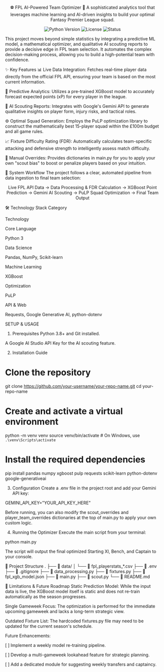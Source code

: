 <div align="center">

⚽ FPL AI-Powered Team Optimizer 🤖
A sophisticated analytics tool that leverages machine learning and AI-driven insights to build your optimal Fantasy Premier League squad.

</div>

<p align="center">
<img src="https://img.shields.io/badge/python-3.8%2B-blue" alt="Python Version">
<img src="https://img.shields.io/badge/license-MIT-green" alt="License">
<img src="https://img.shields.io/badge/status-active-brightgreen" alt="Status">
</p>

This project moves beyond simple statistics by integrating a predictive ML model, a mathematical optimizer, and qualitative AI scouting reports to provide a decisive edge in FPL team selection. It automates the complex decision-making process, allowing you to build a high-potential team with confidence.

✨ Key Features
📊 Live Data Integration: Fetches real-time player data directly from the official FPL API, ensuring your team is based on the most current information.

🔮 Predictive Analytics: Utilizes a pre-trained XGBoost model to accurately forecast expected points (xP) for every player in the league.

🤖 AI Scouting Reports: Integrates with Google's Gemini API to generate qualitative insights on player form, injury risks, and tactical roles.

⚙️ Optimal Squad Generation: Employs the PuLP optimization library to construct the mathematically best 15-player squad within the £100m budget and all game rules.

📈 Fixture Difficulty Rating (FDR): Automatically calculates team-specific attacking and defensive strength to intelligently assess match difficulty.

🔧 Manual Overrides: Provides dictionaries in main.py for you to apply your own "scout bias" to boost or penalize players based on your intuition.

🚀 System Workflow
The project follows a clear, automated pipeline from data ingestion to final team selection:

<div align="center">

Live FPL API Data → Data Processing & FDR Calculation → XGBoost Point Prediction → Gemini AI Scouting → PuLP Squad Optimization → Final Team Output

</div>

🛠️ Technology Stack
Category

Technology

Core Language

Python 3

Data Science

Pandas, NumPy, Scikit-learn

Machine Learning

XGBoost

Optimization

PuLP

API & Web

Requests, Google Generative AI, python-dotenv

SETUP & USAGE
1. Prerequisites
Python 3.8+ and Git installed.

A Google AI Studio API Key for the AI scouting feature.

2. Installation Guide
# Clone the repository
git clone https://github.com/your-username/your-repo-name.git
cd your-repo-name

# Create and activate a virtual environment
python -m venv venv
source venv/bin/activate  # On Windows, use `.\venv\Scripts\activate`

# Install the required dependencies
pip install pandas numpy xgboost pulp requests scikit-learn python-dotenv google-generativeai

3. Configuration
Create a .env file in the project root and add your Gemini API key:

GEMINI_API_KEY="YOUR_API_KEY_HERE"

Before running, you can also modify the scout_overrides and player_team_overrides dictionaries at the top of main.py to apply your own custom logic.

4. Running the Optimizer
Execute the main script from your terminal:

python main.py

The script will output the final optimized Starting XI, Bench, and Captain to your console.

📁 Project Structure
.
├── 📂 data/
│   └── 📄 fpl_playerstats_*.csv
├── 📄 .env
├── 📄 .gitignore
├── 📄 data_processing.py
├── 📄 fixtures.py
├── 📄 fpl_xgb_model.json
├── 📄 main.py
├── 📄 scout.py
└── 📄 README.md

🎯 Limitations & Future Roadmap
Static Prediction Model: While the input data is live, the XGBoost model itself is static and does not re-train automatically as the season progresses.

Single Gameweek Focus: The optimization is performed for the immediate upcoming gameweek and lacks a long-term strategic view.

Outdated Fixture List: The hardcoded fixtures.py file may need to be updated for the current season's schedule.

Future Enhancements:

[ ] Implement a weekly model re-training pipeline.

[ ] Develop a multi-gameweek lookahead feature for strategic planning.

[ ] Add a dedicated module for suggesting weekly transfers and captaincy.
